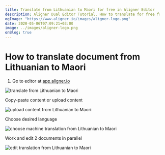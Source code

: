 ```yaml
---
title: Translate from Lithuanian to Maori for free in Aligner Editor
description: Aligner Dual Editor Tutorial. How to translate for free from Lithuanian to Maori. Aligner is multilingual document management platform. 
ogImage: "https://www.aligner.io/images/aligner-logo.png"
date: 2020-05-06T07:09:21+03:00
image: ../images/aligner-logo.png
onBlog: true
---
```


# How to translate document from Lithuanian to Maori

1. Go to editor at [app.aligner.io](https://app.aligner.io "Aligner App web page")

![translate from Lithuanian to Maori](../aligner-blank-editor.png "translate from Lithuanian to Maori")

Copy-paste content or upload content

![upload content from Lithuanian to Maori](../aligner-uploaded-document.png "upload content from Lithuanian to Maori")

Choose desired language

![choose machine translation from Lithuanian to Maori](../aligner-language-dropdown.png "choose machine translation from Lithuanian to Maori")

Work and edit 2 documents in parallel

![edit translation from Lithuanian to Maori](../aligner-double-sitded-editor.png "edit translation from Lithuanian to Maori")

